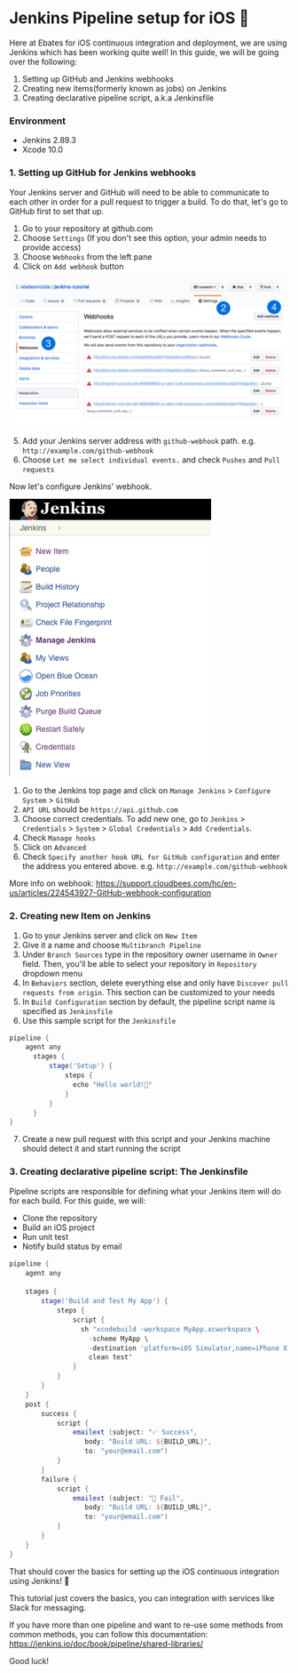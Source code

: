 # Jenkins Pipeline setup for iOS 📱

Here at Ebates for iOS continuous integration and deployment, we are using Jenkins which has been working quite well! In this guide, we will be going over the following:

1. Setting up GitHub and Jenkins webhooks
2. Creating new items(formerly known as jobs) on Jenkins
3. Creating declarative pipeline script, a.k.a Jenkinsfile

### Environment

- Jenkins 2.89.3
- Xcode 10.0

### 1. Setting up GitHub for Jenkins webhooks

Your Jenkins server and GitHub will need to be able to communicate to each other in order for a pull request to trigger a build. To do that, let's go to GitHub first to set that up.

1. Go to your repository at github.com
2. Choose `Settings` (If you don't see this option, your admin needs to provide access)
3. Choose `Webhooks` from the left pane
4. Click on `Add webhook` button

![Screenshot](images/webhookadd.png)

5. Add your Jenkins server address with `github-webhook` path. e.g. `http://example.com/github-webhook`
6. Choose `Let me select individual events.` and check `Pushes` and `Pull requests`

Now let's configure Jenkins' webhook.

![Screenshot](images/managejenkins.png)

1. Go to the Jenkins top page and click on `Manage Jenkins` > `Configure System` > `GitHub`
2. `API URL` should be `https://api.github.com`
3. Choose correct credentials. To add new one, go to `Jenkins` > `Credentials` > `System` > `Global Credentials` > `Add Credentials`.
4. Check `Manage hooks`
5. Click on `Advanced`
6. Check `Specify another hook URL for GitHub configuration` and enter the address you entered above. e.g. `http://example.com/github-webhook`

More info on webhook: https://support.cloudbees.com/hc/en-us/articles/224543927-GitHub-webhook-configuration

### 2. Creating new Item on Jenkins

1. Go to your Jenkins server and click on `New Item`
2. Give it a name and choose `Multibranch Pipeline`
3. Under `Branch Sources` type in the repository owner username in `Owner` field. Then, you'll be able to select your repository in `Repository` dropdown menu
4. In `Behaviors` section, delete everything else and only have `Discover pull requests from origin`. This section can be customized to your needs
5. In `Build Configuration` section by default, the pipeline script name is specified as `Jenkinsfile`
6. Use this sample script for the `Jenkinsfile`
```groovy
pipeline {
    agent any
      stages {
          stage('Setup') {
              steps {
                echo "Hello world!👋"
              }
          }
      }
}
```
7. Create a new pull request with this script and your Jenkins machine should detect it and start running the script


### 3. Creating declarative pipeline script: The Jenkinsfile

Pipeline scripts are responsible for defining what your Jenkins item will do for each build. For this guide, we will:

- Clone the repository
- Build an iOS project
- Run unit test
- Notify build status by email

```groovy
pipeline {
    agent any

    stages {
        stage('Build and Test My App') {
            steps {
                script {
                  sh "xcodebuild -workspace MyApp.xcworkspace \
                    -scheme MyApp \
                    -destination 'platform=iOS Simulator,name=iPhone X,OS=12.0' \
                    clean test"
                }
            }
        }
    }
    post {
        success {
            script {
                emailext (subject: "✅ Success",
                   body: "Build URL: ${BUILD_URL}",
                   to: "your@email.com")
            }
        }
        failure {
            script {
                emailext (subject: "🚫 Fail",
                   body: "Build URL: ${BUILD_URL}",
                   to: "your@email.com")  
            }
        }
    }
}
```

That should cover the basics for setting up the iOS continuous integration using Jenkins! 🎉

This tutorial just covers the basics, you can integration with services like Slack for messaging.

If you have more than one pipeline and want to re-use some methods from common methods, you can follow this documentation: https://jenkins.io/doc/book/pipeline/shared-libraries/

Good luck!
